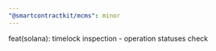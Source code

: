 ```yaml
---
"@smartcontractkit/mcms": minor
---
```


feat(solana): timelock inspection - operation statuses check
